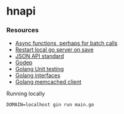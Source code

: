 # hnapi

### Resources
- [Async functions, perhaps for batch calls](https://venilnoronha.io/designing-asynchronous-functions-with-go)
- [Restart local go server on save](https://github.com/codegangsta/gin)
- [JSON API standard](https://github.com/omniti-labs/jsend)
- [Godep](https://github.com/tools/godep)
- [Golang Unit testing](https://blog.alexellis.io/golang-writing-unit-tests/)
- [Golang interfaces](https://tour.golang.org/methods/10)
- [Golang memcached client](https://github.com/bradfitz/gomemcache)


Running locally

`DOMAIN=localhost gin run main.go`

